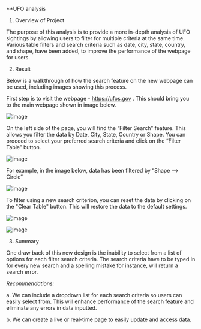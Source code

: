 **UFO analysis

1.	Overview of Project 

The purpose of this analysis is to provide a more in-depth analysis of UFO sightings by allowing users to filter for multiple criteria at the same time. Various table filters and search criteria such as date, city, state, country, and shape, have been added, to improve the performance of the webpage for users.


2.	Result

Below is a walkthrough of how the search feature on the new webpage can be used, including images showing this process.

First step is to visit the webpage - <a href = "https://hurpey.github.io./"> https://ufos.gov   </a>  . This should bring you to the main webpage shown in image below.


![image](https://user-images.githubusercontent.com/79670933/118426098-8eae3d80-b698-11eb-94ce-adca5c39717c.png)


On the left side of the page, you will find the “Filter Search” feature. This allows you filter the data by Date, City, State, Country or Shape. You can proceed to select your preferred search criteria and click on the “Filter Table” button. 


![image](https://user-images.githubusercontent.com/79670933/118426106-940b8800-b698-11eb-8945-348b3daa61ab.png)


For example, in the image below, data has been filtered by “Shape –> Circle”


![image](https://user-images.githubusercontent.com/79670933/118426124-a1287700-b698-11eb-99a1-79fd7f40b032.png)


To filter using a new search criterion, you can reset the data by clicking on the "Clear Table" button. This will restore the data to the default settings.

 
![image](https://user-images.githubusercontent.com/79670933/118426165-b7363780-b698-11eb-8b44-0344bbb2c662.png)

![image](https://user-images.githubusercontent.com/79670933/118426179-bd2c1880-b698-11eb-9db9-8f00be334ffc.png)


3.	Summary

One draw back of this new design is the inability to select from a list of options for each filter search criteria. The search criteria have to be typed in for every new search and a spelling mistake for instance, will return a search error.

_Recommendations:_

a.	We can include a dropdown list for each search criteria so users can easily select from. This will enhance performance of the search feature and eliminate any errors in data inputted.

b.	We can create a live or real-time page to easily update and access data.  

